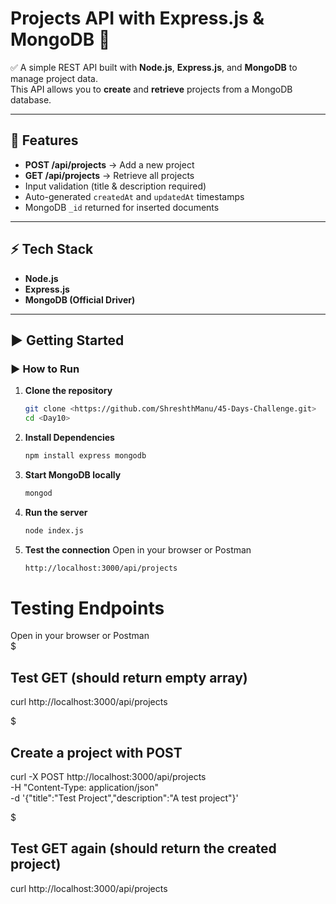 # Projects API with Express.js & MongoDB 🚀

✅ A simple REST API built with **Node.js**, **Express.js**, and **MongoDB** to manage project data.  
This API allows you to **create** and **retrieve** projects from a MongoDB database.  

---

## 📂 Features
- **POST /api/projects** → Add a new project  
- **GET /api/projects** → Retrieve all projects  
- Input validation (title & description required)  
- Auto-generated `createdAt` and `updatedAt` timestamps  
- MongoDB `_id` returned for inserted documents  

---

## ⚡ Tech Stack
- **Node.js**  
- **Express.js**  
- **MongoDB (Official Driver)**  

---

## ▶️ Getting Started

### ▶️ How to Run

1. **Clone the repository**
   ```bash
   git clone <https://github.com/ShreshthManu/45-Days-Challenge.git>
   cd <Day10>

2. **Install Dependencies**
    ``` bash
    npm install express mongodb

3. **Start MongoDB locally**
    ```bash
    mongod

4. **Run the server**
    ```bash
    node index.js

5. **Test the connection**
    Open in your browser or Postman
    ```bash
    http://localhost:3000/api/projects


# Testing Endpoints
 Open in your browser or Postman<br>
$
## Test GET (should return empty array)
curl http://localhost:3000/api/projects

$
## Create a project with POST
curl -X POST http://localhost:3000/api/projects<br>
-H "Content-Type: application/json"<br>
-d '{"title":"Test Project","description":"A test project"}'

$
## Test GET again (should return the created project)
curl http://localhost:3000/api/projects